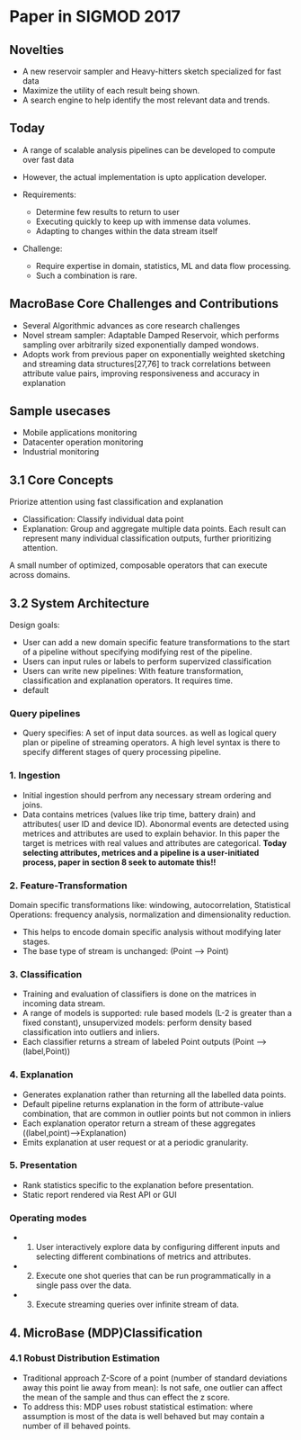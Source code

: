 # Paper in SIGMOD 2017

## Novelties
- A new reservoir sampler and Heavy-hitters sketch specialized for fast data
- Maximize the utility of each result being shown.
- A search engine to help identify the most relevant data and trends.

## Today
- A range of scalable analysis pipelines can be developed to compute over fast data
- However, the actual implementation is upto application developer.
- Requirements: 
  - Determine few results to return to user
  - Executing quickly to keep up with immense data volumes.
  - Adapting to changes within the data stream itself
  
 - Challenge:
   - Require expertise in domain, statistics, ML and data flow processing.
   - Such a combination is rare.
   
 ## MacroBase Core Challenges and Contributions
 - Several Algorithmic advances as core research challenges
 - Novel stream sampler: Adaptable Damped Reservoir, which performs sampling over arbitrarily sized exponentially damped wondows.
 - Adopts work from previous paper on exponentially weighted sketching and streaming data structures\[27,76\] to track correlations between attribute value pairs, improving responsiveness and accuracy in explanation
 
 
## Sample usecases
- Mobile applications monitoring
- Datacenter operation monitoring
- Industrial monitoring

## 3.1 Core Concepts
Priorize attention using fast classification and explanation
- Classification: Classify individual data point
- Explanation: Group and aggregate multiple data points. Each result can represent many individual classification outputs, further prioritizing attention. 

A small number of optimized, composable operators that can execute across domains.

## 3.2 System Architecture
Design goals: 
- User can add a new domain specific feature transformations to the start of a pipeline without specifying modifying rest of the pipeline.
- Users can input rules or labels to perform supervized classification
- Users can write new pipelines: With feature transformation, classification and explanation operators. It requires time.
- default 

### Query pipelines
- Query specifies: A set of input data sources. as well as logical query plan or pipeline of streaming operators. A high level syntax is there to specify different stages of query processing pipeline.

### 1. Ingestion
- Initial ingestion should perfrom any necessary stream ordering and joins.
- Data contains metrices (values like trip time, battery drain) and attributes( user ID and device ID). Abonormal events are detected using metrices and attributes are used to explain behavior. In this paper the target is metrices with real values and attributes are categorical. **Today selecting attributes, metrices and a pipeline is a user-initiated process, paper in section 8 seek to automate this!!**

### 2. Feature-Transformation
Domain specific transformations like: windowing, autocorrelation, Statistical Operations: frequency analysis, normalization and dimensionality reduction. 
- This helps to encode domain specific analysis without modifying later stages.
- The base type of stream is unchanged: (Point --> Point)

### 3. Classification
- Training and evaluation of classifiers is done on the matrices in incoming data stream.
- A range of models is supported: rule based models (L-2 is greater than a fixed constant), unsupervized models: perform density based classification into outliers and inliers.
- Each classifier returns a stream of labeled Point outputs (Point --> (label,Point))

### 4. Explanation
- Generates explanation rather than returning all the labelled data points.
- Default pipeline returns explanation in the form of attribute-value combination, that are common in outlier points but not common in inliers
- Each explanation operator return a stream of these aggregates ((label,point)-->Explanation)
- Emits explanation at user request or at a periodic granularity. 

### 5. Presentation
- Rank statistics specific to the explanation before presentation.
- Static report rendered via Rest API or GUI

### Operating modes
- 1. User interactively explore data by configuring different inputs and selecting different combinations of metrics and attributes.
- 2. Execute one shot queries that can be run programmatically in a single pass over the data.
- 3. Execute streaming queries over infinite stream of data. 

## 4. MicroBase (MDP)Classification
### 4.1 Robust Distribution Estimation
- Traditional approach Z-Score of a point (number of standard deviations away this point lie away from mean): Is not safe, one outlier can affect the mean of the sample and thus can effect the z score. 
- To address this: MDP uses robust statistical estimation: where assumption is most of the data is well behaved but may contain a number of ill behaved points.
